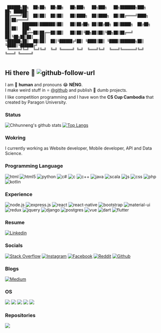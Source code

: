 ```

 ██████╗██╗  ██╗██╗  ██╗██╗   ██╗███╗   ██╗███╗   ██╗███████╗███╗   ██╗ ██████╗ 
██╔════╝██║  ██║██║  ██║██║   ██║████╗  ██║████╗  ██║██╔════╝████╗  ██║██╔════╝ 
██║     ███████║███████║██║   ██║██╔██╗ ██║██╔██╗ ██║█████╗  ██╔██╗ ██║██║  ███╗
██║     ██╔══██║██╔══██║██║   ██║██║╚██╗██║██║╚██╗██║██╔══╝  ██║╚██╗██║██║   ██║
╚██████╗██║  ██║██║  ██║╚██████╔╝██║ ╚████║██║ ╚████║███████╗██║ ╚████║╚██████╔╝
 ╚═════╝╚═╝  ╚═╝╚═╝  ╚═╝ ╚═════╝ ╚═╝  ╚═══╝╚═╝  ╚═══╝╚══════╝╚═╝  ╚═══╝ ╚═════╝ 
                                                                                
```
## Hi there 👋 ![github-follow-url]

I am 🤖 **human** and pronouns 😂 **NÉNG**.  
I make weird stuff in ⭐️ [@github][github-url] and publish 🤪 dumb projects.  
I like competition programming and I have won the **CS Cup Cambodia** that created by Paragon University.
### Status 
![Chhunneng's github stats](https://github-readme-stats.vercel.app/api?username=Chhunneng&show_icons=true&theme=radical)
[![Top Langs](https://github-readme-stats.vercel.app/api/top-langs/?username=Chhunneng&layout=compact&theme=tokyonight)](https://github-readme-stats.vercel.app/api/top-langs/?username=Chhunneng&layout=compact&theme=tokyonight)
### Wokring
I currently working as Website developer, Mobile developer, API and Data Science.

### Programming Language
![html] ![html5] ![python] ![c#] ![c] ![c++] ![java] ![scala] ![js] ![css] ![php] ![kotlin]

### Experience
![node.js] ![express.js] ![react] ![react-native] ![bootstrap] ![material-ui] ![redux] ![jquery] ![django] ![postgres] ![vue] ![dart] ![flutter] 

### Resume

[![Linkedin](https://img.shields.io/badge/LinkedIn-blue.svg?style=for-the-badge&logo=linkedin)](https://www.linkedin.com/in/chrea-chanchhunneng-11a833168/)

### Socials
[![Stack Overflow](https://img.shields.io/badge/Stack_Overflow-FE7A16?style=for-the-badge&logo=stack-overflow&logoColor=white)][stackoverflow-url]
[![Instagram](https://img.shields.io/badge/Instagram-E4405F?style=for-the-badge&logo=instagram&logoColor=white)][instagram-url]
[![Facebook](https://img.shields.io/badge/Facebook-1877F2?style=for-the-badge&logo=facebook&logoColor=white)][facebook-url]
[![Reddit](https://img.shields.io/badge/Reddit-FF4500?style=for-the-badge&logo=reddit&logoColor=white)][reddit-url]
[![Github](https://img.shields.io/badge/GitHub-100000?style=for-the-badge&logo=github&logoColor=white)][github-url]

### Blogs
[![Medium](https://img.shields.io/badge/Medium-12100E?style=for-the-badge&logo=medium&logoColor=white)][medium-url]

### OS
![](https://img.shields.io/badge/Android-3DDC84?style=for-the-badge&logo=android&logoColor=white)
![](https://img.shields.io/badge/iOS-000000?style=for-the-badge&logo=ios&logoColor=white)
![](https://img.shields.io/badge/Windows-0078D6?style=for-the-badge&logo=windows&logoColor=white)
![](https://img.shields.io/badge/Ubuntu-E95420?style=for-the-badge&logo=ubuntu&logoColor=white)
![](https://img.shields.io/badge/Alpine_Linux-0D597F?style=for-the-badge&logo=alpine-linux&logoColor=white)

### Repositories
<a href="https://github.com/Chhunneng/competitive-companion">
 <img align="left" src="https://github-readme-stats.vercel.app/api/pin/?username=Chhunneng&repo=competitive-companion&theme=radical" />
</a>

<!-- Social Links -->
[stackoverflow-url]: https://stackoverflow.com/users/11146261/chanchhunneng-chrea
[instagram-url]: https://www.instagram.com/chhunneng.heart
[linkedin-url]: https://www.linkedin.com/in/chrea-chanchhunneng-11a833168/
[facebook-url]: https://www.fb.com/chhunneng.nicky
[reddit-url]: https://www.reddit.com/user/Chhunneng
[medium-url]:https://medium.com/@chreachhunneng
[github-url]:https://github.com/Chhunneng
[github-follow-url]:https://img.shields.io/github/followers/Chhunnneng.svg?style=social&label=Follow&maxAge=2592000

<!-- Badget Links -->
[c#]:https://img.shields.io/badge/C%23-239120?style=for-the-badge&logo=c-sharp&logoColor=white
[python]:https://img.shields.io/badge/Python-14354C?style=for-the-badge&logo=python&logoColor=white
[html]:https://img.shields.io/badge/HTML-239120?style=for-the-badge&logo=html5&logoColor=white
[css]:https://img.shields.io/badge/CSS-239120?&style=for-the-badge&logo=css3&logoColor=white
[js]:https://img.shields.io/badge/JavaScript-F7DF1E?style=for-the-badge&logo=javascript&logoColor=black
[html5]:https://img.shields.io/badge/HTML5-E34F26?style=for-the-badge&logo=html5&logoColor=white
[c]:https://img.shields.io/badge/C-00599C?style=for-the-badge&logo=c&logoColor=white
[c++]:https://img.shields.io/badge/C%2B%2B-00599C?style=for-the-badge&logo=c%2B%2B&logoColor=white
[java]:https://img.shields.io/badge/Java-ED8B00?style=for-the-badge&logo=java&logoColor=white
[php]:https://img.shields.io/badge/PHP-777BB4?style=for-the-badge&logo=php&logoColor=white
[kotlin]:https://img.shields.io/badge/Kotlin-0095D5?&style=for-the-badge&logo=kotlin&logoColor=white
[scala]:https://img.shields.io/badge/Scala-DC322F?style=for-the-badge&logo=scala&logoColor=white

[node.js]:https://img.shields.io/badge/Node.js-43853D?style=for-the-badge&logo=node.js&logoColor=white
[express.js]:https://img.shields.io/badge/Express.js-404D59?style=for-the-badge
[react]:https://img.shields.io/badge/React-20232A?style=for-the-badge&logo=react&logoColor=61DAFB
[react-native]:https://img.shields.io/badge/React_Native-20232A?style=for-the-badge&logo=react&logoColor=61DAFB
[bootstrap]:https://img.shields.io/badge/Bootstrap-563D7C?style=for-the-badge&logo=bootstrap&logoColor=white
[material-ui]:https://img.shields.io/badge/Material--UI-0081CB?style=for-the-badge&logo=material-ui&logoColor=white
[redux]:https://img.shields.io/badge/Redux-593D88?style=for-the-badge&logo=redux&logoColor=white
[jquery]:https://img.shields.io/badge/jQuery-0769AD?style=for-the-badge&logo=jquery&logoColor=white
[django]:https://img.shields.io/badge/Django-092E20?style=for-the-badge&logo=django&logoColor=white
[postgres]:https://img.shields.io/badge/PostgreSQL-316192?style=for-the-badge&logo=postgresql&logoColor=white
[vue]:https://img.shields.io/badge/Vue.js-35495E?style=for-the-badge&logo=vue.js&logoColor=4FC08D
[dart]:https://img.shields.io/badge/Dart-0175C2?style=for-the-badge&logo=dart&logoColor=white
[flutter]:https://img.shields.io/badge/Flutter-02569B?style=for-the-badge&logo=flutter&logoColor=white
